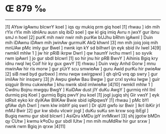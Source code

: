 # Œ 879 ‰
---
]1] AYsw igAwnu bIcwrY koeI ] iqs qy mukiq prm giq hoeI ]1] rhwau
] idn mih rYix rYix mih idnIAru ausn sIq ibiD soeI ] qw kI giq imiq
Avru n jwxY gur ibnu smJ n hoeI ]2] purK mih nwir nwir mih purKw
bUJhu bRhm igAwnI ] Duin mih iDAwnu iDAwn mih jwinAw gurmuiK AkQ
khwnI ]3] mn mih joiq joiq mih mnUAw pMc imly gur BweI ] nwnk iqn
kY sd bilhwrI ijn eyk sbid ilv lweI ]4]9] rwmklI mhlw 1 ] jw
hir pRiB ikrpw DwrI ] qw haumY ivchu mwrI ] so syvik rwm ipAwrI ] jo
gur sbdI bIcwrI ]1] so hir jnu hir pRB BwvY ] Aihinis Bgiq kry idnu
rwqI lwj Coif hir ky gux gwvY ]1] rhwau ] Duin vwjy Anhd Gorw ] mnu
mwinAw hir ris morw ] gur pUrY scu smwieAw ] guru Awid purKu hir
pwieAw ]2] siB nwd byd gurbwxI ] mnu rwqw swirgpwxI ] qh qIrQ
vrq qp swry ] gur imilAw hir insqwry ]3] jh Awpu gieAw Bau Bwgw
] gur crxI syvku lwgw ] guir siqguir Brmu cukwieAw ] khu nwnk sbid
imlwieAw ]4]10] rwmklI mhlw 1 ] Cwdnu Bojnu mwgqu BwgY ] KuiDAw
dust jlY duKu AwgY ] gurmiq nhI lInI durmiq piq KoeI ] gurmiq Bgiq
pwvY jnu koeI ]1] jogI jugiq shj Gir vwsY ] eyk idRsit eyko kir
dyiKAw BIiKAw Bwie sbid iqRpqwsY ]1] rhwau ] pMc bYl gfIAw dyh DwrI
] rwm klw inbhY piq swrI ] Dr qUtI gwfo isr Bwir ] lkrI ibKir jrI
mMJ Bwir ]2] gur kw sbdu vIcwir jogI ] duKu suKu sm krxw sog ibEgI ]
Bugiq nwmu gur sbid bIcwrI ] AsiQru kMDu jpY inrMkwrI ]3] shj jgotw
bMDn qy CUtw ] kwmu k®oDu gur sbdI lUtw ] mn mih muMdRw hir gur srxw ]
nwnk rwm Bgiq jn qrxw ]4]11]
####
